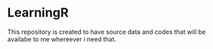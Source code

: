 # LearningR
This repository is created to have source data and codes that will be availabe to me whereever i need that.
